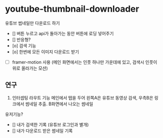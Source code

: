 # youtube-thumbnail-downloader
유튜브 썹네일만 다운로드 하기 

- [] 버튼 누르고 api가 돌아가는 동안 버튼에 로딩 넣어주기
- [] 반응형?
- [o] 검색 기능
- [o] 한번에 모든 이미지 다운로드 받기
- [ ]  framer-motion 사용 (메인 화면에서는 인풋 하나만 가운데에 있고, 검색시 인풋이 위로 올라가는 모션)


## 연구
1. 인터셉팅 라우트 기능
메인에서 탭을 두어 왼쪽A은 유튜브 동영상 검색, 우측B은 링크에서 썸네일 추출.
B화면에서 나오는 썸네일





유저기능?
- [] 내가 검색한 기록 (유튜브 로그인과 별개)
- [] 내가 다운로드 받은 썸네일 기록 